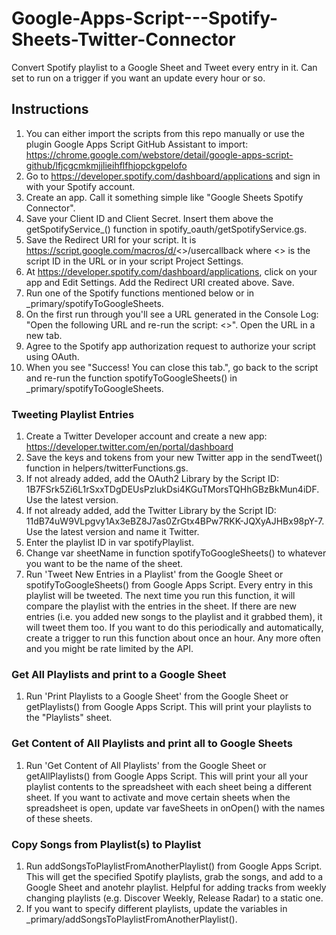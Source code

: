 # Google-Apps-Script---Spotify-Sheets-Twitter-Connector
Convert Spotify playlist to a Google Sheet and Tweet every entry in it. Can set to run on a trigger if you want an update every hour or so.

  ## Instructions
  1. You can either import the scripts from this repo manually or use the plugin Google Apps Script GitHub Assistant to import:
     https://chrome.google.com/webstore/detail/google-apps-script-github/lfjcgcmkmjjlieihflfhjopckgpelofo
  2. Go to https://developer.spotify.com/dashboard/applications and sign in with your Spotify account.
  3. Create an app. Call it something simple like "Google Sheets Spotify Connector".
  4. Save your Client ID and Client Secret. Insert them above the getSpotifyService_() function in spotify_oauth/getSpotifyService.gs.
  5. Save the Redirect URI for your script. It is https://script.google.com/macros/d/<<ID>>/usercallback where <<ID>> is the script ID in the URL or in your script Project Settings.
  6. At https://developer.spotify.com/dashboard/applications, click on your app and Edit Settings. Add the Redirect URI created above. Save.
  7. Run one of the Spotify functions mentioned below or in _primary/spotifyToGoogleSheets.
  8. On the first run through you'll see a URL generated in the Console Log: "Open the following URL and re-run the script: <<URL>>". Open the URL in a new tab.
  9. Agree to the Spotify app authorization request to authorize your script using OAuth.
  10. When you see "Success! You can close this tab.", go back to the script and re-run the function spotifyToGoogleSheets() in _primary/spotifyToGoogleSheets.
 
  ### Tweeting Playlist Entries
  1. Create a Twitter Developer account and create a new app: https://developer.twitter.com/en/portal/dashboard
  2. Save the keys and tokens from your new Twitter app in the sendTweet() function in helpers/twitterFunctions.gs.
  3. If not already added, add the OAuth2 Library by the Script ID: 1B7FSrk5Zi6L1rSxxTDgDEUsPzlukDsi4KGuTMorsTQHhGBzBkMun4iDF. Use the latest version.
  4. If not already added, add the Twitter Library by the Script ID: 11dB74uW9VLpgvy1Ax3eBZ8J7as0ZrGtx4BPw7RKK-JQXyAJHBx98pY-7. Use the latest version and name it Twitter.
  5. Enter the playlist ID in var spotifyPlaylist.
  6. Change var sheetName in function spotifyToGoogleSheets() to whatever you want to be the name of the sheet.
  7. Run 'Tweet New Entries in a Playlist' from the Google Sheet or spotifyToGoogleSheets() from Google Apps Script. Every entry in this playlist will be tweeted. The next time you run this function, it will compare the playlist with the entries in the sheet. If there are new entries (i.e. you added new songs to the playlist and it grabbed them), it will tweet them too. If you want to do this periodically and automatically, create a trigger to run this function about once an hour. Any more often and you might be rate limited by the API.
 
  ### Get All Playlists and print to a Google Sheet
  1. Run 'Print Playlists to a Google Sheet' from the Google Sheet or getPlaylists() from Google Apps Script. This will print your playlists to the "Playlists" sheet.
 
  ### Get Content of All Playlists and print all to Google Sheets
  1. Run 'Get Content of All Playlists' from the Google Sheet or getAllPlaylists() from Google Apps Script. This will print your all your playlist contents to the spreadsheet with each sheet being a different sheet. If you want to activate and move certain sheets when the spreadsheet is open, update var faveSheets in onOpen() with the names of these sheets.
 
### Copy Songs from Playlist(s) to Playlist
  1. Run addSongsToPlaylistFromAnotherPlaylist() from Google Apps Script. This will get the specified Spotify playlists, grab the songs, and add to a Google Sheet and anotehr playlist. Helpful for adding tracks from weekly changing playlists (e.g. Discover Weekly, Release Radar) to a static one.
  2. If you want to specify different playlists, update the variables in _primary/addSongsToPlaylistFromAnotherPlaylist().
